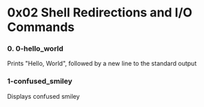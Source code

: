 # 0x02 Shell Redirections and I/O  Commands

### 0. 0-hello_world
Prints "Hello, World", followed by a new line to the standard output  

### 1-confused_smiley
Displays confused smiley  
